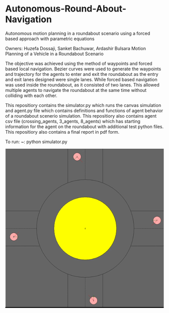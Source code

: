 # Autonomous-Round-About-Navigation
Autonomous motion planning in a roundabout scenario using a forced based approach with parametric equations

Owners: Huzefa Dossaji, Sanket Bachuwar, Ardashir Bulsara Motion Planning of a Vehicle in a Roundabout Scenario

The objective was achieved using the method of waypoints and forced based local navigation. Bezier curves were used to generate the waypoints and trajectory for the agents to enter and exit the roundabout as the entry and exit lanes designed were single lanes. While forced based navigation was used inside the roundabout, as it consisted of two lanes. This allowed multiple agents to navigate the roundabout at the same time without colliding with each other.

This repositiory contains the simulator.py which runs the canvas simulation and agent.py file which contains definitions and functions of agent behavior of a roundabout scenerio simulation. This repositiory also contains agent csv file (crossing_agents, 3_agents, 8_agents) which has starting information for the agent on the roundabout with additional test python files. This repositiory also contains a final report in pdf form.

To run: ~: python simulator.py


![Alt Text](SmartSelect_20200301-132919_Drive.gif)
